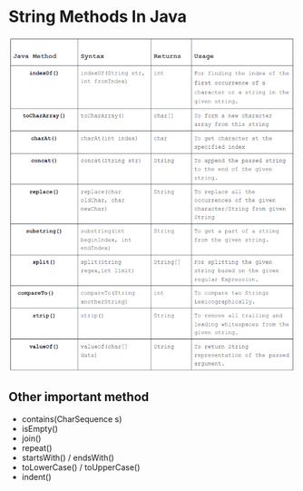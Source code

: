 # String Methods In Java

![String Methods In Java](image.png)

## Other important method
- contains​(CharSequence s)
- isEmpty()
- join()
- repeat()
- startsWith() / endsWith()
- toLowerCase() / toUpperCase()
- indent()
